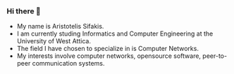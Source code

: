 ### Hi there 👋

- My name is Aristotelis Sifakis.
- I am currently studing Informatics and Computer Engineering at the University of West Attica.
- The field I have chosen to specialize in is Computer Networks.
- My interests involve computer networks, opensource software, peer-to-peer communication systems.
